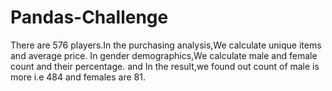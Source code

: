 # Pandas-Challenge

There are 576 players.In the purchasing analysis,We calculate unique items and average price.
In gender demographics,We calculate male and female count and their percentage. 
and In the result,we found out count of male is more i.e 484 and females are 81.